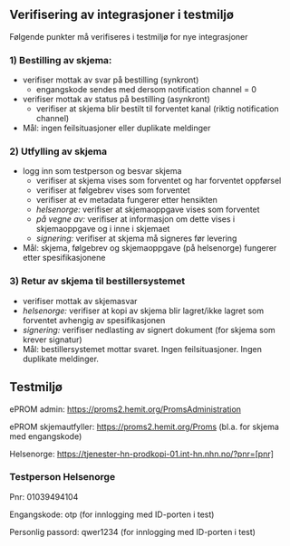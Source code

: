 
## Verifisering av integrasjoner i testmiljø

Følgende punkter må verifiseres i testmiljø for nye integrasjoner

### 1) Bestilling av skjema:
- verifiser mottak av svar på bestilling (synkront)
  - engangskode sendes med dersom notification channel = 0
- verifiser mottak av status på bestilling (asynkront)
  - verifiser at skjema blir bestilt til forventet kanal (riktig notification channel) 
- Mål: ingen feilsituasjoner eller duplikate meldinger

### 2) Utfylling av skjema
- logg inn som testperson og besvar skjema 
  - verifiser at skjema vises som forventet og har forventet oppførsel   
  - verifiser at følgebrev vises som forventet
  - verifiser at ev metadata fungerer etter hensikten
  - _helsenorge:_ verifiser at skjemaoppgave vises som forventet
  - _på vegne av:_ verifiser at informasjon om dette vises i skjemaoppgave og i inne i skjemaet
  - _signering:_ verifiser at skjema må signeres før levering
- Mål: skjema, følgebrev og skjemaoppgave (på helsenorge) fungerer etter spesifikasjonene

### 3) Retur av skjema til bestillersystemet
- verifiser mottak av skjemasvar
- _helsenorge:_ verifiser at kopi av skjema blir lagret/ikke lagret som forventet avhengig av spesifikasjonen
- _signering:_ verifiser nedlasting av signert dokument (for skjema som krever signatur)
- Mål: bestillersystemet mottar svaret. Ingen feilsituasjoner. Ingen duplikate meldinger.

## Testmiljø

ePROM admin: https://proms2.hemit.org/PromsAdministration

ePROM skjemautfyller: https://proms2.hemit.org/Proms (bl.a. for skjema med engangskode)

Helsenorge: https://tjenester-hn-prodkopi-01.int-hn.nhn.no/?pnr=[pnr]

### Testperson Helsenorge
Pnr: 01039494104

Engangskode: otp (for innlogging med ID-porten i test)

Personlig passord: qwer1234 (for innlogging med ID-porten i test)


